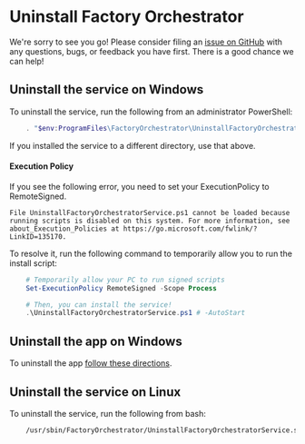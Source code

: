 
# Uninstall Factory Orchestrator

We're sorry to see you go! Please consider filing an [issue on GitHub](https://github.com/microsoft/FactoryOrchestrator/issues) with any questions, bugs, or feedback you have first. There is a good chance we can help!

## Uninstall the service on Windows
To uninstall the service, run the following from an administrator PowerShell:
```PowerShell
    . "$env:ProgramFiles\FactoryOrchestrator\UninstallFactoryOrchestratorService.ps1"
```

If you installed the service to a different directory, use that above.

#### Execution Policy
If you see the following error, you need to set your ExecutionPolicy to RemoteSigned.

```File UninstallFactoryOrchestratorService.ps1 cannot be loaded because running scripts is disabled on this system. For more information, see about_Execution_Policies at https://go.microsoft.com/fwlink/?LinkID=135170.```

To resolve it, run the following command to temporarily allow you to run the install script:
```powershell
    # Temporarily allow your PC to run signed scripts
    Set-ExecutionPolicy RemoteSigned -Scope Process

    # Then, you can install the service!
    .\UninstallFactoryOrchestratorService.ps1 # -AutoStart
```

## Uninstall the app on Windows
To uninstall the app [follow these directions](https://support.microsoft.com/en-us/windows/uninstall-or-remove-apps-and-programs-in-windows-10-4b55f974-2cc6-2d2b-d092-5905080eaf98).

## Uninstall the service on Linux
To uninstall the service, run the following from bash:
```Bash
    /usr/sbin/FactoryOrchestrator/UninstallFactoryOrchestratorService.sh
```